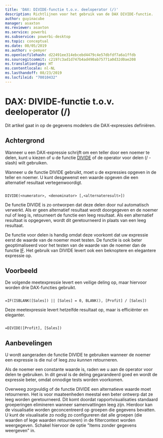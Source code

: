 ```yaml
---
title: 'DAX: DIVIDE-functie t.o.v. deeloperator (/)'
description: Richtlijnen voor het gebruik van de DAX DIVIDE-functie.
author: guyinacube
manager: asaxton
ms.reviewer: asaxton
ms.service: powerbi
ms.subservice: powerbi-desktop
ms.topic: conceptual
ms.date: 08/05/2019
ms.author: v-pemyer
ms.openlocfilehash: d22491ee314ebcebd4479c4e57dbfdf7a6a1ffdb
ms.sourcegitcommit: c2197c3ad1d747b4ad490ab75771a0d32d0ae208
ms.translationtype: HT
ms.contentlocale: nl-NL
ms.lasthandoff: 08/23/2019
ms.locfileid: "70010432"
---
```

# <a name="dax-divide-function-vs-divide-operator-"></a>DAX: DIVIDE-functie t.o.v. deeloperator (/)

Dit artikel gaat in op de gegevens modelers die DAX-expressies definiëren.

## <a name="background"></a>Achtergrond

Wanneer u een DAX-expressie schrijft om een teller door een noemer te delen, kunt u kiezen of u de functie [DIVIDE](/dax/divide-function-dax) of de operator voor delen (/ - slash) wilt gebruiken.

Wanneer u de functie DIVIDE gebruikt, moet u de expressies opgeven in de teller en noemer. U kunt desgewenst een waarde opgeven die een alternatief resultaat vertegenwoordigt.

```dax

DIVIDE(<numerator>, <denominator> [,<alternateresult>])

```

De functie DIVIDE is zo ontworpen dat deze delen door nul automatisch verwerkt. Als er geen alternatief resultaat wordt doorgegeven en de noemer nul of leeg is, retourneert de functie een leeg resultaat. Als een alternatief resultaat is opgegeven, wordt dit geretourneerd in plaats van een leeg resultaat.

De functie voor delen is handig omdat deze voorkomt dat uw expressie eerst de waarde van de noemer moet testen. De functie is ook beter geoptimaliseerd voor het testen van de waarde van de noemer dan de functie [IF](/dax/if-function-dax). Het gebruik van DIVIDE levert ook een beknoptere en elegantere expressie op.

## <a name="example"></a>Voorbeeld

De volgende meetexpressie levert een veilige deling op, maar hiervoor worden drie DAX-functies gebruikt.

```dax

=IF(ISBLANK([Sales]) || [Sales] = 0, BLANK(), [Profit] / [Sales])

```

Deze meetexpressie levert hetzelfde resultaat op, maar is efficiënter en eleganter.

```dax

=DIVIDE([Profit], [Sales])

```

## <a name="recommendations"></a>Aanbevelingen

U wordt aangeraden de functie DIVIDE te gebruiken wanneer de noemer een expressie is die nul of leeg _zou kunnen_ retourneren.

Als de noemer een constante waarde is, raden we u aan de operator voor delen te gebruiken. In dit geval is de deling gegarandeerd goed en wordt de expressie beter, omdat onnodige tests worden voorkomen.

Overweeg zorgvuldig of de functie DIVIDE een alternatieve waarde moet retourneren. Het is voor maateenheden meestal een beter ontwerp dat ze leeg worden geretourneerd. Dit komt doordat rapportvisualisaties standaard groeperingen elimineren wanneer samenvattingen leeg zijn. Hierdoor kan de visualisatie worden geconcentreerd op groepen die gegevens bevatten. U kunt de visualisatie zo nodig zo configureren dat alle groepen (die waarden of lege waarden retourneren) in de filtercontext worden weergegeven. Schakel hiervoor de optie "Items zonder gegevens weergeven" in.
